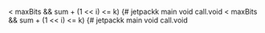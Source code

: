  < maxBits && sum + (1 << i) <= k) {# jetpackk
main void call.void
 < maxBits && sum + (1 << i) <= k) {# jetpackk
main void call.void
